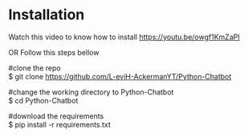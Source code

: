 
# Installation 
Watch this video to know how to install
https://youtu.be/owgf1KmZaPI

OR Follow this steps bellow



#clone the repo  
$ git clone https://github.com/L-eviH-AckermanYT/Python-Chatbot

#change the working directory to Python-Chatbot  
$ cd Python-Chatbot

#download the requirements  
$ pip install -r requirements.txt

